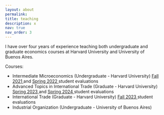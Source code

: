 ```yaml
---
layout: about
permalink: 
title: teaching
description: x
nav: true
nav_order: 3
---
```


I have over four years of experience teaching both undergraduate and graduate economics courses at Harvard University and University of Buenos Aires. 

Courses:
- Intermediate Microeconomics (Undergraduate - Harvard University) <a href="/assets/pdf/ECON_1010A_Fall_2021.pdf" target="_blank"> Fall 2021  </a> and <a href="/assets/pdf/ECON_1010A_Spring_2022.pdf" target="_blank"> Spring 2022  </a> student evaluations
- Advanced Topics in International Trade (Graduate - Harvard University) <a href="/assets/pdf/ECON_2535_Spring_2023.pdf" target="_blank"> Spring 2023 </a> and <a href="/assets/pdf/ECON_2535_Spring_2024.pdf" target="_blank"> Spring 2024 </a> student evaluations
- International Trade (Graduate - Harvard University) <a href="/assets/pdf/ECON_2530A_Fall_2023.pdf" target="_blank"> Fall 2023 </a> student evaluations
- Industrial Organization (Undergraduate - University of Buenos Aires)


